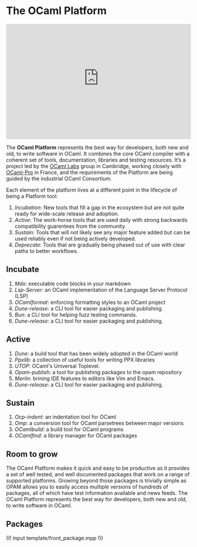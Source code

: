<!-- ((! set title OCaml Platform !)) ((! set platform !)) -->
<!-- ((! set nobreadcrumb !)) -->

<div class="container">
    <h1>The OCaml Platform</h1>
    <div class="row">
        <div id="platform-logo" class="span6">
            <iframe title="State of the OCaml Platform 2020" width="100%" height="315" src="https://www.youtube-nocookie.com/embed/E8T_4zqWmq8" frameborder="0" allow="accelerometer; autoplay; clipboard-write; encrypted-media; gyroscope; picture-in-picture" allowfullscreen></iframe>
        </div>
        <section id="platform-leader" class="span6">
            <p>The <strong>OCaml Platform</strong> represents the best way for developers, both new and old, to write software in OCaml. It combines the core OCaml compiler with a coherent set of tools, documentation, libraries and testing resources. It’s a project led by the <a href="/community/support.html">OCaml Labs</a> group in Cambridge, working closely with <a href="/community/support.html">OCaml-Pro</a> in France, and the requirements of the Platform are being guided by the industrial OCaml Consortium.</p>
            <p>Each element of the platform lives at a different point in the lifecycle of being a Platform tool:</p>
            <ol>
                <li><em>Incubation</em>: New tools that fill a gap in the ecosystem but are not quite ready for wide-scale release and adoption.</li>
                <li><em>Active</em>: The work-horse tools that are used daily with strong backwards compatibility guarentees from the community.</li>
                <li><em>Sustain</em>: Tools that will not likely see any major feature added but can be used reliably even if not being actively developed.</li>
                <li><em>Deprecate</em>: Tools that are gradually being phased out of use with clear paths to better workflows.</li>
            </ol>
        </section>
    </div>
    <div class="row">
        <section class="span4 condensed">
            <h1 class="ruled">Incubate</h1>
            <ol>
                <li><em>Mdx</em>: executable code blocks in your markdown</li>
                <li><em>Lsp-Server</em>: an OCaml implementation of the Language Server Protocol (LSP)</li>
                <li><em>OCamlformat</em>: enforcing formatting styles to an OCaml project</li>
                <li><em>Dune-release</em>: a CLI tool for easier packaging and publishing.</li>
                <li><em>Bun</em>: a CLI tool for helping fuzz testing commands.</li>
                <li><em>Dune-release</em>: a CLI tool for easier packaging and publishing.</li>
            </ol>
        </section>
        <section class="span4 condensed">
            <h1 class="ruled">Active</h1>
            <ol>
                <li><em>Dune</em>: a build tool that has been widely adopted in the OCaml world</li>
                <li><em>Ppxlib</em>: a collection of useful tools for writing PPX libraries</li>
                <li><em>UTOP</em>: OCaml's Universal Toplevel.</li>
                <li><em>Opam-publish</em>: a tool for publishing packages to the opam repository</li>
                <li><em>Merlin</em>: brining IDE features to editors like Vim and Emacs.</li>
                <li><em>Dune-release</em>: a CLI tool for easier packaging and publishing.</li>
            </ol>
        </section>
        <section class="span4 condensed">
            <h1 class="ruled">Sustain</h1>
            <ol>
                <li><em>Ocp-indent</em>:  an indentation tool for OCaml</li>
                <li><em>Omp</em>: a conversion tool for OCaml parsetrees between major versions</li>
                <li><em>OCamlbuild</em>: a build tool for OCaml programs</li>
                <li><em>OCamlfind</em>: a library manager for OCaml packages</li>
            </ol>
        </section>
    </div>
    <div class="row">
        <section class="span4 condensed">
            <h1 class="ruled">Room to grow</h1>
            <p>The OCaml Platform makes it quick and easy to be productive as it provides a set of well tested, and well documented packages that work on a range of supported platforms.  Growing beyond those packages is trivially simple as OPAM allows you to easily access multiple versions of hundreds of packages, all of which have test information available and news feeds.  The  OCaml Platform represents the best way for developers, both new and old, to write software in OCaml.</p>
        </section>
        <section class="span8 condensed">
            <h1>Packages</h1>
        ((! input template/front_package.mpp !))
        </section>
    </div>
</div>

